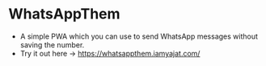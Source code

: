 # WhatsAppThem
- A simple PWA which you can use to send WhatsApp messages without saving the number.
- Try it out here -> https://whatsappthem.iamyajat.com/
